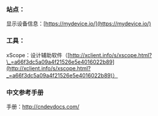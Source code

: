 ### 站点：

显示设备信息：[https://mydevice.io/](https://mydevice.io/)

### 工具：

xScope：设计辅助软件（[http://xclient.info/s/xscope.html?\_=a66f3dc5a09a4f21526e5e4016022b89](http://xclient.info/s/xscope.html?_=a66f3dc5a09a4f21526e5e4016022b89)）

### 中文参考手册

手册：http://cndevdocs.com/



